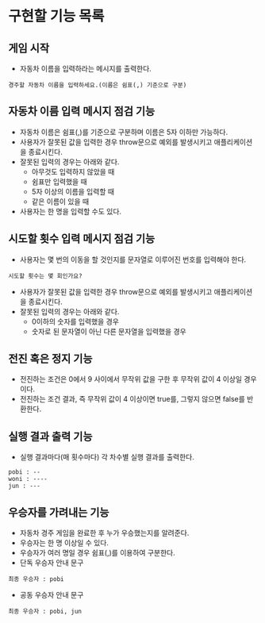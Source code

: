 # 구현할 기능 목록

## 게임 시작

- 자동차 이름을 입력하라는 메시지를 출력한다.

```
경주할 자동차 이름을 입력하세요.(이름은 쉼표(,) 기준으로 구분)
```

## 자동차 이름 입력 메시지 점검 기능

- 자동차 이름은 쉼표(,)를 기준으로 구분하며 이름은 5자 이하만 가능하다.
- 사용자가 잘못된 값을 입력한 경우 throw문으로 예외를 발생시키고 애플리케이션을 종료시킨다.
- 잘못된 입력의 경우는 아래와 같다.
  - 아무것도 입력하지 않았을 때
  - 쉼표만 입력했을 때
  - 5자 이상의 이름을 입력할 때
  - 같은 이름이 있을 때
- 사용자는 한 명을 입력할 수도 있다.

## 시도할 횟수 입력 메시지 점검 기능

- 사용자는 몇 번의 이동을 할 것인지를 문자열로 이루어진 번호를 입력해야 한다.

```
시도할 횟수는 몇 회인가요?
```

- 사용자가 잘못된 값을 입력한 경우 throw문으로 예외를 발생시키고 애플리케이션을 종료시킨다.
- 잘못된 입력의 경우는 아래와 같다.
  - 0이하의 숫자를 입력했을 경우
  - 숫자로 된 문자열이 아닌 다른 문자열을 입력했을 경우

## 전진 혹은 정지 기능

- 전진하는 조건은 0에서 9 사이에서 무작위 값을 구한 후 무작위 값이 4 이상일 경우이다.
- 전진하는 조건 결과, 즉 무작위 값이 4 이상이면 true를, 그렇지 않으면 false를 반환한다.

## 실행 결과 출력 기능

- 실행 결과마다(매 횟수마다) 각 차수별 실행 결과를 출력한다.

```
pobi : --
woni : ----
jun : ---
```

## 우승자를 가려내는 기능

- 자동차 경주 게임을 완료한 후 누가 우승했는지를 알려준다.
- 우승자는 한 명 이상일 수 있다.
- 우승자가 여러 명일 경우 쉼표(,)를 이용하여 구분한다.
- 단독 우승자 안내 문구

```
최종 우승자 : pobi
```

- 공동 우승자 안내 문구

```
최종 우승자 : pobi, jun
```
